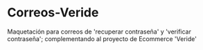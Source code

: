 # Correos-Veride
Maquetación para correos de 'recuperar contraseña' y 'verificar contraseña'; complementando al proyecto de Ecommerce 'Veride'
